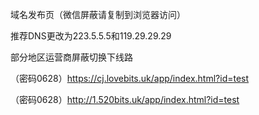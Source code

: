 域名发布页（微信屏蔽请复制到浏览器访问）

推荐DNS更改为223.5.5.5和119.29.29.29

部分地区运营商屏蔽切换下线路


（密码0628）https://cj.lovebits.uk/app/index.html?id=test


（密码0628）http://1.520bits.uk/app/index.html?id=test
